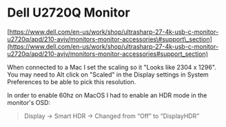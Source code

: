 # Dell U2720Q Monitor

[https://www.dell.com/en-us/work/shop/ultrasharp-27-4k-usb-c-monitor-u2720q/apd/210-avjv/monitors-monitor-accessories\#support\_section](https://www.dell.com/en-us/work/shop/ultrasharp-27-4k-usb-c-monitor-u2720q/apd/210-avjv/monitors-monitor-accessories#support_section)

When connected to a Mac I set the scaling so it "Looks like 2304 x 1296". You may need to Alt click on "Scaled" in the Display settings in System Preferences to be able to pick this resolution.

In order to enable 60hz on MacOS I had to enable an HDR mode in the monitor's OSD:

> Display -&gt; Smart HDR -&gt; Changed from “Off” to “DisplayHDR”

